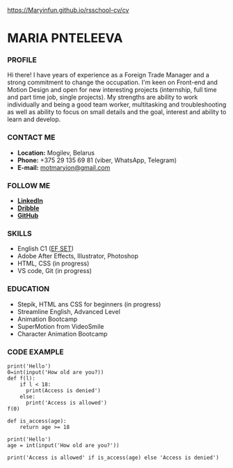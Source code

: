 https://Maryinfun.github.io/rsschool-cv/cv
# **MARIA PNTELEEVA**

### **PROFILE**
Hi there! I have years of experience as a  Foreign Trade Manager and a strong commitment to change the occupation. I'm keen on Front-end and Motion Design and open for new interesting projects (internship, full time and part time job, single projects). My strengths are ability to work individually and being a good team worker, multitasking and troubleshooting as well as ability to focus on small details and the goal, interest and ability to learn and develop.

### **CONTACT ME**
* **Location:** Mogilev, Belarus
* **Phone:** +375 29 135 69 81 (viber, WhatsApp, Telegram)
* **E-mail:** <motmaryion@gmail.com>

### **FOLLOW ME**
* [**LinkedIn**](https://www.linkedin.com/in/maria-panteleeva-49206781/)
* [**Dribble**](https://dribbble.com/Motmaryion)
* [**GitHub**](https://github.com/Maryinfun)

### **SKILLS**
* English C1 ([EF SET](https://efset.org/cert/eddCGx))
* Adobe After Effects, Illustrator, Photoshop
* HTML, CSS (in progress)
* VS code, Git (in progress)

### **EDUCATION**
* Stepik, HTML ans CSS for beginners (in progress)
* Streamline English, Advanced Level
* Animation Bootcamp
* SuperMotion from VideoSmile
* Character Animation Bootcamp

### **CODE EXAMPLE**
```
print('Hello')
0=int(input('How old are you?))
def f(l):
    if l < 18:
      print(Access is denied')
    else:
      print('Access is allowed')
f(0)

def is_access(age):
    return age >= 18

print('Hello')
age = int(input('How old are you?'))

print('Access is allowed' if is_access(age) else 'Access is denied')
```